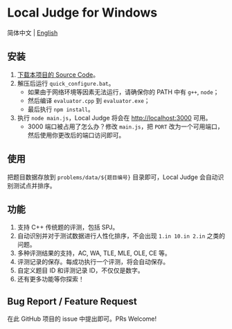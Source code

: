# Local Judge for Windows

简体中文 | [English](https://github.com/nr0728/local-judge/blob/main/README-en.md)

## 安装

1. [下载本项目的 Source Code](https://github.com/nr0728/local-judge/archive/refs/heads/main.zip)。
2. 解压后运行 `quick_configure.bat`。
   - 如果由于网络环境等因素无法运行，请确保你的 PATH 中有 `g++`, `node`；
   - 然后编译 `evaluator.cpp` 到 `evaluator.exe`；
   - 最后执行 `npm install`。
3. 执行 `node main.js`，Local Judge 将会在 <http://localhost:3000> 可用。
   - 3000 端口被占用了怎么办？修改 `main.js`，把 `PORT` 改为一个可用端口，然后使用你更改后的端口访问即可。

## 使用

把题目数据存放到 `problems/data/${题目编号}` 目录即可，Local Judge 会自动识别测试点并排序。

## 功能

1. 支持 C++ 传统题的评测，包括 SPJ。
2. 自动识别并对于测试数据进行人性化排序，不会出现 `1.in 10.in 2.in` 之类的问题。
3. 多种评测结果的支持，AC, WA, TLE, MLE, OLE, CE 等。
4. 评测记录的保存。每成功执行一个评测，将会自动保存。
5. 自定义题目 ID 和评测记录 ID，不仅仅是数字。
6. 还有更多功能等你探索！

## Bug Report / Feature Request

在此 GitHub 项目的 issue 中提出即可。PRs Welcome!
